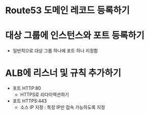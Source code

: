 # Route53 도메인 레코드 등록하기

# 대상 그룹에 인스턴스와 포트 등록하기
- 일반적으로 대상 그룹 하나에 포트 하나 지정함

# ALB에 리스너 및 규칙 추가하기
- 포트 HTTP:80
  - HTTPS로 리다이렉션하기
- 포트 HTTPS:443
  - 소스 IP 지정 : 특정 IP만 접속 가능하도록 지정
